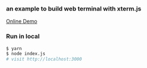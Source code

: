 ### an example to build web terminal with xterm.js

[Online Demo](https://axetroy-web-terminal.herokuapp.com/)

### Run in local

```bash
$ yarn
$ node index.js
# visit http://localhost:3000
```
